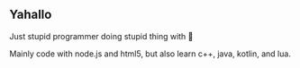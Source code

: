 ## Yahallo

Just stupid programmer doing stupid thing with 🤍

Mainly code with node.js and html5, but also learn c++, java, kotlin, and lua.
